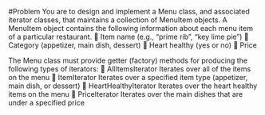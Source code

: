 #Problem
You are to design and implement a Menu class, and associated iterator classes, that maintains a
collection of MenuItem objects. A MenuItem object contains the following information about each
menu item of a particular restaurant.
   Item name (e.g., “prime rib”, “key lime pie”)
   Category (appetizer, main dish, dessert)
   Heart healthy (yes or no)
   Price


The Menu class must provide getter (factory) methods for producing the following types of iterators:
     AllItemsIterator
      Iterates over all of the items on the menu
     ItemIterator
      Iterates over a specified item type
      (appetizer, main dish, or dessert)
     HeartHealthyIterator
      Iterates over the heart healthy items on the menu
     PriceIterator
      Iterates over the main dishes that are under a specified price
